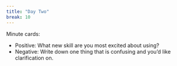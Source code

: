 ```yaml
---
title: "Day Two"
break: 10
---
```


Minute cards: 
   - Positive: What new skill are you most excited about using?
   - Negative: Write down one thing that is confusing and you’d like clarification on.

